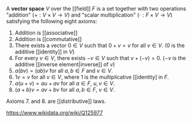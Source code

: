 A **vector space** $V$ over the [[field]] $F$ is a set together with two operations "addition" ($+: V\times V \to V$) and "scalar multiplication" ($\cdot: F\times V \to V$) satisfying the following eight axioms:
1. Addition is [[associative]]
2. Addition is [[commutative]]
3. There exists a vector $0 \in V$ such that $0 + v = v$ for all $v \in V$. ($0$ is the additive [[identity]] in $V$)
4. For every $v \in V$, there exists $-v \in V$ such that $v + (-v) = 0$. ($-v$ is the additive [[inverse element|inverse]] of $v$)
5. $a(bv)= (ab)v$ for all $a,b \in F$ and $v \in V$.
6. $1v = v$ for all $v \in V$, where $1$ is the multiplicative [[identity] in $F$.
7. $a(u+v) = au+av$ for all $a \in F$, $u,v \in V$.
8. $(a+b)v = av+bv$ for all $a,b \in F$, $v\in V$.

Axioms 7. and 8. are [[distributive]] laws.

https://www.wikidata.org/wiki/Q125977